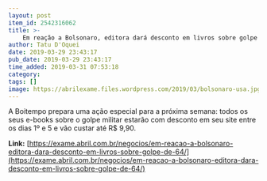 ```yaml
---
layout: post
item_id: 2542316062
title: >-
    Em reação a Bolsonaro, editora dará desconto em livros sobre golpe de 64
author: Tatu D'Oquei
date: 2019-03-29 23:43:17
pub_date: 2019-03-29 23:43:17
time_added: 2019-03-31 07:53:18
category: 
tags: []
image: https://abrilexame.files.wordpress.com/2019/03/bolsonaro-usa.jpg?quality=70&strip=info&w=680&h=453&crop=1
---
```


A Boitempo prepara uma ação especial para a próxima semana: todos os seus e-books sobre o golpe militar estarão com desconto em seu site entre os dias 1º e 5 e vão custar até R$ 9,90.

**Link:** [https://exame.abril.com.br/negocios/em-reacao-a-bolsonaro-editora-dara-desconto-em-livros-sobre-golpe-de-64/](https://exame.abril.com.br/negocios/em-reacao-a-bolsonaro-editora-dara-desconto-em-livros-sobre-golpe-de-64/)

